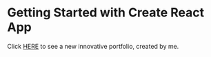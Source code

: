 # Getting Started with Create React App

Click [HERE](https://sarim-portfolio-google.netlify.app/) to see a new innovative portfolio, created by me.
